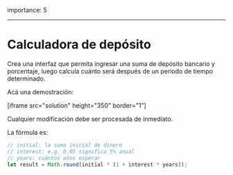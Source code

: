 importance: 5

---

# Calculadora de depósito

Crea una interfaz que permita ingresar una suma de depósito bancario y porcentaje, luego calcula cuánto será después de un periodo de tiempo determinado.

Acá una demostración:

[iframe src="solution" height="350" border="1"]

Cualquier modificación debe ser procesada de inmediato.

La fórmula es:
```js
// initial: la suma inicial de dinero
// interest: e.g. 0.05 significa 5% anual
// years: cuántos años esperar 
let result = Math.round(initial * (1 + interest * years));
```
